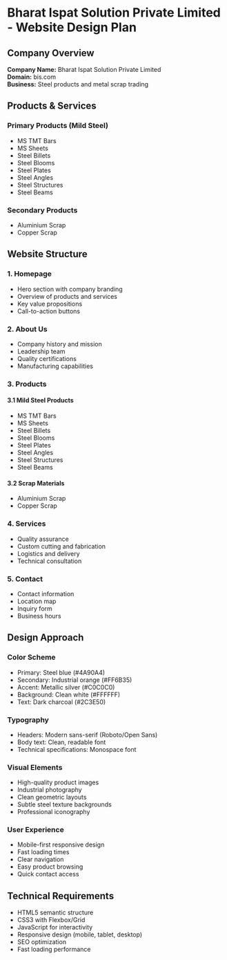 # Bharat Ispat Solution Private Limited - Website Design Plan

## Company Overview
**Company Name:** Bharat Ispat Solution Private Limited  
**Domain:** bis.com  
**Business:** Steel products and metal scrap trading  

## Products & Services
### Primary Products (Mild Steel)
- MS TMT Bars
- MS Sheets
- Steel Billets
- Steel Blooms
- Steel Plates
- Steel Angles
- Steel Structures
- Steel Beams

### Secondary Products
- Aluminium Scrap
- Copper Scrap

## Website Structure

### 1. Homepage
- Hero section with company branding
- Overview of products and services
- Key value propositions
- Call-to-action buttons

### 2. About Us
- Company history and mission
- Leadership team
- Quality certifications
- Manufacturing capabilities

### 3. Products
#### 3.1 Mild Steel Products
- MS TMT Bars
- MS Sheets
- Steel Billets
- Steel Blooms
- Steel Plates
- Steel Angles
- Steel Structures
- Steel Beams

#### 3.2 Scrap Materials
- Aluminium Scrap
- Copper Scrap

### 4. Services
- Quality assurance
- Custom cutting and fabrication
- Logistics and delivery
- Technical consultation

### 5. Contact
- Contact information
- Location map
- Inquiry form
- Business hours

## Design Approach

### Color Scheme
- Primary: Steel blue (#4A90A4)
- Secondary: Industrial orange (#FF6B35)
- Accent: Metallic silver (#C0C0C0)
- Background: Clean white (#FFFFFF)
- Text: Dark charcoal (#2C3E50)

### Typography
- Headers: Modern sans-serif (Roboto/Open Sans)
- Body text: Clean, readable font
- Technical specifications: Monospace font

### Visual Elements
- High-quality product images
- Industrial photography
- Clean geometric layouts
- Subtle steel texture backgrounds
- Professional iconography

### User Experience
- Mobile-first responsive design
- Fast loading times
- Clear navigation
- Easy product browsing
- Quick contact access

## Technical Requirements
- HTML5 semantic structure
- CSS3 with Flexbox/Grid
- JavaScript for interactivity
- Responsive design (mobile, tablet, desktop)
- SEO optimization
- Fast loading performance

